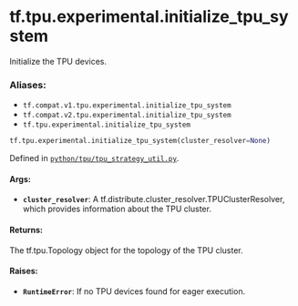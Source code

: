 <div itemscope itemtype="http://developers.google.com/ReferenceObject">
<meta itemprop="name" content="tf.tpu.experimental.initialize_tpu_system" />
<meta itemprop="path" content="Stable" />
</div>

# tf.tpu.experimental.initialize_tpu_system

Initialize the TPU devices.

### Aliases:

* `tf.compat.v1.tpu.experimental.initialize_tpu_system`
* `tf.compat.v2.tpu.experimental.initialize_tpu_system`
* `tf.tpu.experimental.initialize_tpu_system`

``` python
tf.tpu.experimental.initialize_tpu_system(cluster_resolver=None)
```



Defined in [`python/tpu/tpu_strategy_util.py`](/code/stable/tensorflow/python/tpu/tpu_strategy_util.py).

<!-- Placeholder for "Used in" -->


#### Args:


* <b>`cluster_resolver`</b>: A tf.distribute.cluster_resolver.TPUClusterResolver,
    which provides information about the TPU cluster.

#### Returns:

The tf.tpu.Topology object for the topology of the TPU cluster.



#### Raises:


* <b>`RuntimeError`</b>: If no TPU devices found for eager execution.